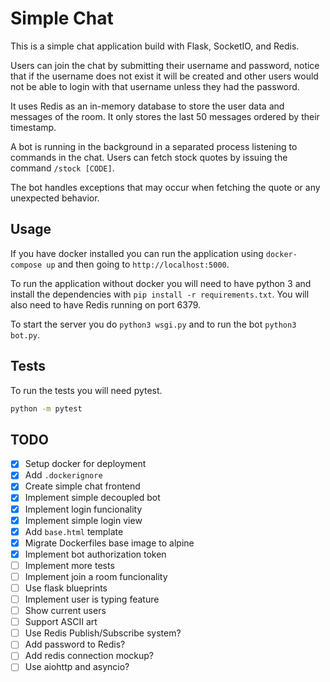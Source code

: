 # Simple Chat

This is a simple chat application build with Flask, SocketIO, and Redis.  

Users can join the chat by submitting their username and password, notice that if the username does not exist it will be created and other users would not be able to login with that username unless they had the password.

It uses Redis as an in-memory database to store the user data and messages of the room. It only stores the last 50 messages ordered by their timestamp.

A bot is running in the background in a separated process listening to commands in the chat. Users can fetch stock quotes by issuing the command `/stock [CODE]`.

The bot handles exceptions that may occur when fetching the quote or any unexpected behavior.

## Usage

If you have docker installed you can run the application using `docker-compose up` and then going to `http://localhost:5000`.

To run the application without docker you will need to have python 3 and install the dependencies with `pip install -r requirements.txt`. You will also need to have Redis running on port 6379.

To start the server you do `python3 wsgi.py` and to run the bot `python3 bot.py`.

## Tests

To run the tests you will need pytest.

```bash
python -m pytest
```

## TODO

- [x] Setup docker for deployment
- [x] Add `.dockerignore`
- [x] Create simple chat frontend
- [x] Implement simple decoupled bot
- [x] Implement login funcionality
- [x] Implement simple login view
- [x] Add `base.html` template
- [x] Migrate Dockerfiles base image to alpine
- [x] Implement bot authorization token
- [ ] Implement more tests
- [ ] Implement join a room funcionality
- [ ] Use flask blueprints
- [ ] Implement user is typing feature
- [ ] Show current users
- [ ] Support ASCII art
- [ ] Use Redis Publish/Subscribe system?
- [ ] Add password to Redis?
- [ ] Add redis connection mockup?
- [ ] Use aiohttp and asyncio?
